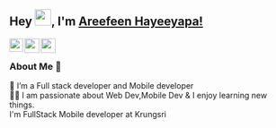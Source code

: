## Hey <img src="https://github.com/TheDudeThatCode/TheDudeThatCode/blob/master/Assets/Hi.gif" width="29px">, I'm [Areefeen Hayeeyapa!](https://www.linkedin.com/in/areefeen-hayeeyapa/) 

<a href="https://www.linkedin.com/in/areefeen-hayeeyapa">
  <img align="left" width="24px" src="https://cdn.jsdelivr.net/npm/simple-icons@v3/icons/linkedin.svg"  />
</a>
<a href="mailto:areefeen.hay@gmail.com">
  <img align="left" width="26px" src="https://cdn.jsdelivr.net/npm/simple-icons@v3/icons/gmail.svg" />
</a>
<a href="https://medium.com/@areefeen.hay">
  <img align="left" width="26px" src="https://cdn.jsdelivr.net/npm/simple-icons@v3/icons/medium.svg" />
</a>

<br />

### About Me 🚀
🌱 I’m a Full stack developer and Mobile developer </br>
👨‍💻  I am passionate about Web Dev,Mobile Dev & I enjoy learning new things. </br>
I'm FullStack Mobile developer at Krungsri  


<!--
**pingplass123/pingplass123** is a ✨ _special_ ✨ repository because its `README.md` (this file) appears on your GitHub profile.

Here are some ideas to get you started:

- 🔭 I’m currently working on ...
- 🌱 I’m currently learning ...
- 👯 I’m looking to collaborate on ...
- 🤔 I’m looking for help with ...
- 💬 Ask me about ...
- 📫 How to reach me: ...
- 😄 Pronouns: ...
- ⚡ Fun fact: ...
-->

